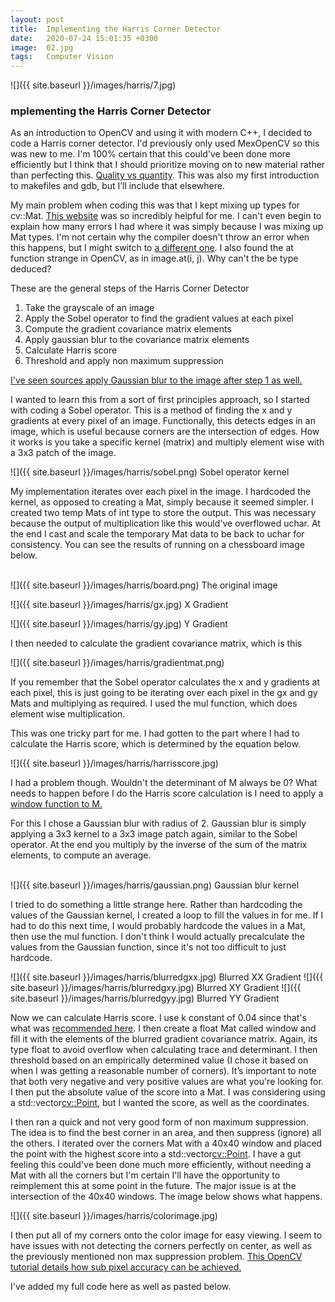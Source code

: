 ```yaml
---
layout: post
title:  Implementing the Harris Corner Detector
date:   2020-07-24 15:01:35 +0300
image:  02.jpg
tags:   Computer Vision
---
```

![]({{ site.baseurl }}/images/harris/7.jpg)

### mplementing the Harris Corner Detector
			
As an introduction to OpenCV and using it with modern C++, I decided to code a Harris corner detector. I'd previously only used MexOpenCV so this was new to me. I'm 100% certain that this could've been done more efficiently but I think that I should prioritize moving on to new material rather than perfecting this. <a href = "https://blog.codinghorror.com/quantity-always-trumps-quality/">Quality vs quantity</a>. This was also my first introduction to makefiles and gdb, but I’ll include that elsewhere.

My main problem when coding this was that I kept mixing up types for cv::Mat. <a href = "http://ninghang.blogspot.com/2012/11/list-of-mat-type-in-opencv.html">This website</a> was so incredibly helpful for me. I can't even begin to explain how many errors I had where it was simply because I was mixing up Mat types. I'm not certain why the compiler doesn't throw an error when this happens, but I might switch to <a href = "https://stackoverflow.com/questions/13546151/opencv-error-for-accessing-cvmat-data">a different one</a>. I also found the at function strange in OpenCV, as in image.at<uchar>(i, j). Why can't the <uchar> be type deduced?  

These are the general steps of the Harris Corner Detector

1.  Take the grayscale of an image
2.  Apply the Sobel operator to find the gradient values at each pixel
3.  Compute the gradient covariance matrix elements
4.  Apply gaussian blur to the covariance matrix elements
5.  Calculate Harris score
6.  Threshold and apply non maximum suppression

<a href = "http://www.ipol.im/pub/art/2018/229/article_lr.pdf"> I've seen sources apply Gaussian blur to the image after step 1 as well. </a>

I wanted to learn this from a sort of first principles approach, so I started with coding a Sobel operator. This is a method of finding the x and y gradients at every pixel of an image. Functionally, this detects edges in an image, which is useful because corners are the intersection of edges. How it works is you take a specific kernel (matrix) and multiply element wise with a 3x3 patch of the image.

![]({{ site.baseurl }}/images/harris/sobel.png)
Sobel operator kernel
			
My implementation iterates over each pixel in the image. I hardcoded the kernel, as opposed to creating a Mat, simply because it seemed simpler.  I created two temp Mats of int type to store the output. This was necessary because the output of multiplication like this would've overflowed uchar. At the end I cast and scale the temporary Mat data to be back to uchar for consistency. You can see the results of running on a chessboard image below.  <br><br>

![]({{ site.baseurl }}/images/harris/board.png)
The original image
			
![]({{ site.baseurl }}/images/harris/gx.jpg)
X Gradient
			
![]({{ site.baseurl }}/images/harris/gy.jpg)
Y Gradient

I then needed to calculate the gradient covariance matrix, which is this
			
![]({{ site.baseurl }}/images/harris/gradientmat.png)

If you remember that the Sobel operator calculates the x and y gradients at each pixel, this is just going to be iterating over each pixel in the gx and gy Mats and multiplying as required. I used the mul function, which does element wise multiplication.

This was one tricky part for me. I had gotten to the part where I had to calculate the Harris score, which is determined by the equation below.
			
![]({{ site.baseurl }}/images/harris/harrisscore.jpg)

I had a problem though. Wouldn't the determinant of M always be 0? What needs to happen before I do the Harris score calculation is I need to apply a <a href = "https://stackoverflow.com/questions/15075239/the-harris-stephens-corner-detection-algorithm-determinant-always-0-zero">window function to M.</a>

For this I chose a Gaussian blur with radius of 2.  Gaussian blur is simply applying a 3x3 kernel to a 3x3 image patch again, similar to the Sobel operator. At the end you multiply by the inverse of the sum of the matrix elements, to compute an average.  <br><br>
			
![]({{ site.baseurl }}/images/harris/gaussian.png)
Gaussian blur kernel
			
I tried to do something a little strange here. Rather than hardcoding the values of the Gaussian kernel, I created a loop to fill the values in for me.  If I had to do this next time, I would probably hardcode the values in a Mat, then use the mul function. I don't think I would actually precalculate the values from the Gaussian function, since it's not too difficult to just hardcode.
			
![]({{ site.baseurl }}/images/harris/blurredgxx.jpg)
Blurred XX Gradient
![]({{ site.baseurl }}/images/harris/blurredgxy.jpg)
Blurred XY Gradient
![]({{ site.baseurl }}/images/harris/blurredgyy.jpg)
Blurred YY Gradient

Now we can calculate Harris score. I use k constant of 0.04 since that's what was <a href = "https://courses.cs.washington.edu/courses/cse576/06sp/notes/HarrisDetector.pdf">recommended here</a>. I then create a float Mat called window and fill it with the elements of the blurred gradient covariance matrix. Again, its type float to avoid overflow when calculating trace and determinant. I then threshold based on an empirically determined value (I chose it based on when I was getting a reasonable number of corners). It’s important to note that both very negative and very positive values are what you're looking for. I then put the absolute value of the score into a Mat. I was considering using a std::vector<cv::Point>, but I wanted the score, as well as the coordinates.

I then ran a quick and not very good form of non maximum suppression. The idea is to find the best corner in an area, and then suppress (ignore) all the others.  I iterated over the corners Mat with a 40x40 window and placed the point with the highest score into a std::vector<cv::Point>. I have a gut feeling this could've been done much more efficiently, without needing a Mat with all the corners but I'm certain I'll have the opportunity to reimplement this at some point in the future. The major issue is at the intersection of the 40x40 windows. The image below shows what happens. 
			
![]({{ site.baseurl }}/images/harris/colorimage.jpg)
			
I then put all of my corners onto the color image for easy viewing. I seem to have issues with not detecting the corners perfectly on center, as well as the previously mentioned non max suppression problem. <a href = "https://opencv-python-tutroals.readthedocs.io/en/latest/py_tutorials/py_feature2d/py_features_harris/py_features_harris.html">This OpenCV tutorial details how sub pixel accuracy can be achieved.</a>
			
I've added my full code here as well as pasted below.
